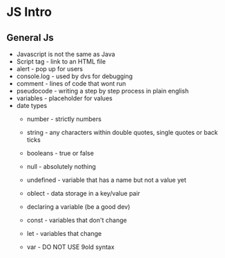 # JS Intro

## General Js 

- Javascript is not the same as Java
- Script tag - link to an HTML file
- alert - pop up for users
- console.log -  used by dvs for debugging
- comment - lines of code that wont run
- pseudocode - writing a step by step process in plain english
- variables - placeholder for values
- date types
  - number - strictly numbers
  - string - any characters within double quotes, single quotes or back ticks

  - booleans - true or false
  - null - absolutely nothing
  - undefined - variable that has a name but not a value yet
  - oblect - data storage in a key/value pair
  - declaring a variable (be a good dev)
  - const - variables that don't change
  - let - variables that change
  - var - DO NOT USE 9old syntax

